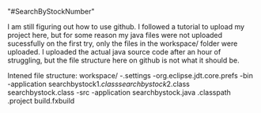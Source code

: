 "#SearchByStockNumber" 

I am still figuring out how to use github.
I followed a tutorial to upload my project here, but for some reason my java files were not uploaded sucessfully on the first try, only the files in the workspace/ folder were uploaded.
I uploaded the actual java source code after an hour of struggling, but the file structure here on github is not what it should be.

Intened file structure:
workspace/
  -.settings
        -org.eclipse.jdt.core.prefs
  -bin
        -application
          searchbystock$1.class
          searchbystock$2.class
          searchbystock.class
  -src
        -application
          searchbystock.java
  .classpath
  .project
  build.fxbuild
 
